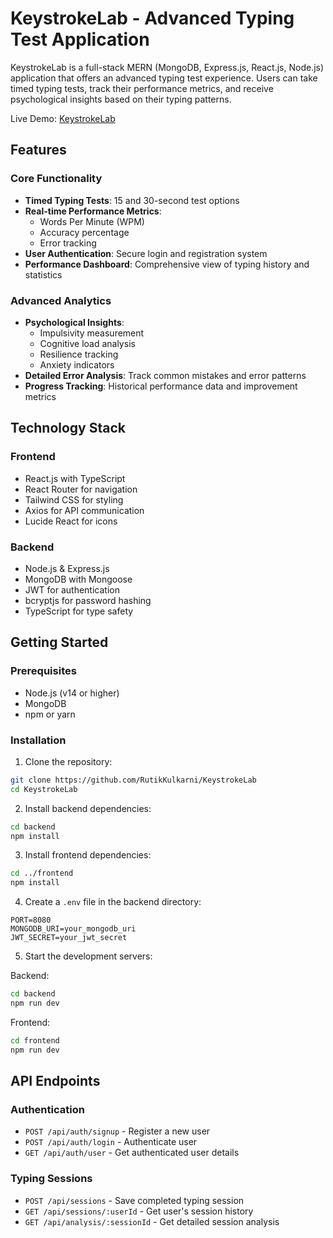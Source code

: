 # KeystrokeLab - Advanced Typing Test Application

KeystrokeLab is a full-stack MERN (MongoDB, Express.js, React.js, Node.js) application that offers an advanced typing test experience. Users can take timed typing tests, track their performance metrics, and receive psychological insights based on their typing patterns.

Live Demo: [KeystrokeLab](https://keystroke-lab.vercel.app/)

## Features

### Core Functionality

- **Timed Typing Tests**: 15 and 30-second test options
- **Real-time Performance Metrics**:
  - Words Per Minute (WPM)
  - Accuracy percentage
  - Error tracking
- **User Authentication**: Secure login and registration system
- **Performance Dashboard**: Comprehensive view of typing history and statistics

### Advanced Analytics

- **Psychological Insights**:
  - Impulsivity measurement
  - Cognitive load analysis
  - Resilience tracking
  - Anxiety indicators
- **Detailed Error Analysis**: Track common mistakes and error patterns
- **Progress Tracking**: Historical performance data and improvement metrics

## Technology Stack

### Frontend

- React.js with TypeScript
- React Router for navigation
- Tailwind CSS for styling
- Axios for API communication
- Lucide React for icons

### Backend

- Node.js & Express.js
- MongoDB with Mongoose
- JWT for authentication
- bcryptjs for password hashing
- TypeScript for type safety

## Getting Started

### Prerequisites

- Node.js (v14 or higher)
- MongoDB
- npm or yarn

### Installation

1. Clone the repository:

```bash
git clone https://github.com/RutikKulkarni/KeystrokeLab
cd KeystrokeLab
```

2. Install backend dependencies:

```bash
cd backend
npm install
```

3. Install frontend dependencies:

```bash
cd ../frontend
npm install
```

4. Create a `.env` file in the backend directory:

```env
PORT=8080
MONGODB_URI=your_mongodb_uri
JWT_SECRET=your_jwt_secret
```

5. Start the development servers:

Backend:

```bash
cd backend
npm run dev
```

Frontend:

```bash
cd frontend
npm run dev
```

## API Endpoints

### Authentication

- `POST /api/auth/signup` - Register a new user
- `POST /api/auth/login` - Authenticate user
- `GET /api/auth/user` - Get authenticated user details

### Typing Sessions

- `POST /api/sessions` - Save completed typing session
- `GET /api/sessions/:userId` - Get user's session history
- `GET /api/analysis/:sessionId` - Get detailed session analysis
